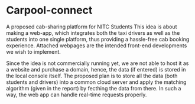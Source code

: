 # Carpool-connect
A proposed cab-sharing platform for NITC Students
This idea is about making a web-app, which integrates both the taxi drivers as well as the students into one single platform, thus providing a hassle-free cab booking experience.
Attached webpages are the intended front-end developments we wish to implement.


Since the idea is not commercially running yet, we are not able to host it as a website and purchase a domain, hence, the data (if entered) is stored in the local console itself. The proposed plan is to store all the data (both students and drivers) into a common cloud server and apply the matching algorithm (given in the report) by fecthing the data from there. In such a way, the web app can handle real-time requests properly.
